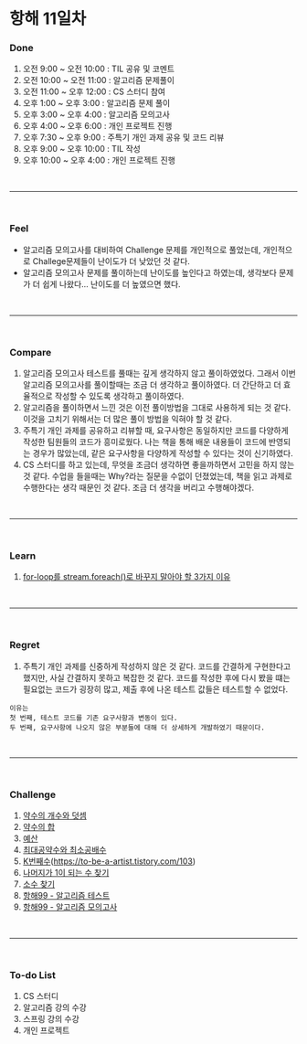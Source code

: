 # 항해 11일차

 ### Done
 1) 오전 9:00 ~ 오전 10:00 : TIL 공유 및 코멘트
 2) 오전 10:00 ~ 오전 11:00 : 알고리즘 문제풀이
 3) 오전 11:00 ~ 오후 12:00 : CS 스터디 참여
 4) 오후 1:00 ~ 오후 3:00 : 알고리즘 문제 풀이
 5) 오후 3:00 ~ 오후 4:00 : 알고리즘 모의고사 
 6) 오후 4:00 ~ 오후 6:00 : 개인 프로젝트 진행
 7) 오후 7:30 ~ 오후 9:00 : 주특기 개인 과제 공유 및 코드 리뷰
 8) 오후 9:00 ~ 오후 10:00 : TIL 작성
 9) 오후 10:00 ~ 오후 4:00 : 개인 프로젝트 진행
 
<br />
<hr>
<br />

### Feel
  * 알고리즘 모의고사를 대비하여 Challenge 문제를 개인적으로 풀었는데, 개인적으로 Challege문제들이 난이도가 더 낮았던 것 같다.
  * 알고리즘 모의고사 문제를 풀이하는데 난이도를 높인다고 하였는데, 생각보다 문제가 더 쉽게 나왔다... 난이도를 더 높였으면 했다.
  
<br />
<hr>
<br />

### Compare
  1. 알고리즘 모의고사 테스트를 풀때는 깊게 생각하지 않고 풀이하였었다. 그래서 이번 알고리즘 모의고사를 풀이할때는 조금 더 생각하고 풀이하였다. 더 간단하고 더 효율적으로 작성할 수 있도록 생각하고 풀이하였다. 
  2. 알고리즘을 풀이하면서 느낀 것은 이전 풀이방법을 그대로 사용하게 되는 것 같다. 이것을 고치기 위해서는 더 많은 풀이 방법을 익혀야 할 것 같다.
  3. 주특기 개인 과제를 공유하고 리뷰할 때, 요구사항은 동일하지만 코드를 다양하게 작성한 팀원들의 코드가 흥미로웠다. 나는 책을 통해 배운 내용들이 코드에 반영되는 경우가 많았는데, 같은 요구사항을 다양하게 작성할 수 있다는 것이 신기하였다.
  4. CS 스터디를 하고 있는데, 무엇을 조금더 생각하면 좋을까하면서 고민을 하지 않는 것 같다. 수업을 들을때는 Why?라는 질문을 수없이 던졌었는데, 책을 읽고 과제로 수행한다는 생각 때문인 것 같다. 조금 더 생각을 버리고 수행해야겠다.

<br />
<hr>
<br />

### Learn
  1. [for-loop를 stream.foreach()로 바꾸지 말아야 할 3가지 이유](https://github.com/bang-star/TIL/blob/main/programming/dontchange_for_loop_to_stream_foreach.md)

<br />
<hr>
<br />

### Regret 
  1. 주특기 개인 과제를 신중하게 작성하지 않은 것 같다. 코드를 간결하게 구현한다고 했지만, 사실 간결하지 못하고 복잡한 것 같다.
  코드를 작성한 후에 다시 봤을 떄는 필요없는 코드가 굉장히 많고, 제출 후에 나온 테스트 값들은 테스트할 수 없었다.
  
    
    이유는 
    첫 번째, 테스트 코드를 기존 요구사항과 변동이 있다. 
    두 번째, 요구사항에 나오지 않은 부분들에 대해 더 상세하게 개발하였기 때문이다.
   
<br />
<hr>
<br />

### Challenge
  1. [약수의 개수와 덧셈](https://to-be-a-artist.tistory.com/103)
  2. [약수의 합](https://to-be-a-artist.tistory.com/103)
  3. [예산](https://to-be-a-artist.tistory.com/103)
  4. [최대공약수와 최소공배수](https://to-be-a-artist.tistory.com/103)
  5. [K번째수]()(https://to-be-a-artist.tistory.com/103)
  6. [나머지가 1이 되는 수 찾기](https://to-be-a-artist.tistory.com/103)
  7. [소수 찾기](https://to-be-a-artist.tistory.com/103)
  8. [항해99 - 알고리즘 테스트](https://youtu.be/UPz4o8fjHis)
  8. [항해99 - 알고리즘 모의고사](https://youtu.be/L4lJ3rO8pUU)


<br />
<hr>
<br />

### To-do List 
  1. CS 스터디
  2. 알고리즘 강의 수강
  3. 스프링 강의 수강
  3. 개인 프로젝트
